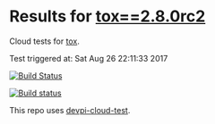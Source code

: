 # Results for [tox==2.8.0rc2](https://devpi.net/obestwalter/dev/tox/2.8.0rc2)

Cloud tests for [tox](https://github.com/tox-dev/tox).

Test triggered at: Sat Aug 26 22:11:33 2017

[![Build Status](https://travis-ci.org/obestwalter/devpi-cloud-test-tox.svg?branch=master)](https://travis-ci.org/obestwalter/devpi-cloud-test-tox)

[![Build status](https://ci.appveyor.com/api/projects/status/98yyno2u5fpnds4l/branch/master?svg=true)](https://ci.appveyor.com/project/obestwalter/devpi-cloud-test-tox/branch/master)

This repo uses [devpi-cloud-test](https://github.com/obestwalter/devpi-cloud-test).
